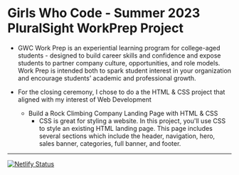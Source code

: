 # Girls Who Code - Summer 2023 PluralSight WorkPrep Project

* GWC Work Prep is an experiential learning program for college-aged students - designed to build career skills and confidence and expose students to partner company culture, opportunities, and role models. Work Prep is intended both to spark student interest in your organization and encourage students’ academic and professional growth.

* For the closing ceremony, I chose to do a the HTML & CSS project that aligned with my interest of Web Development
  * Build a Rock Climbing Company Landing Page with HTML & CSS
    * CSS is great for styling a website. In this project, you'll use CSS to style an existing HTML landing page. This page includes several sections which include the header, navigation, hero, sales banner, categories, full banner, and footer.

---

[![Netlify Status](https://api.netlify.com/api/v1/badges/5fb16331-f2ca-4f9e-b663-cef25c5dc87d/deploy-status)](https://app.netlify.com/sites/chavez-rock-climbing-project/deploys)
